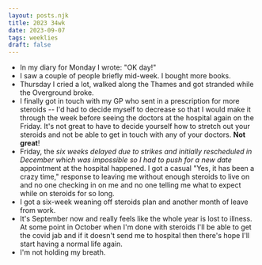 ```yaml
---
layout: posts.njk
title: 2023 34wk
date: 2023-09-07
tags: weeklies
draft: false
---
```


- In my diary for Monday I wrote: "OK day!" 
- I saw a couple of people briefly mid-week. I bought more books.
- Thursday I cried a lot, walked along the Thames and got stranded while the Overground broke.
- I finally got in touch with my GP who sent in a prescription for more steroids -- I'd had to decide myself to decrease so that I would make it through the week before seeing the doctors at the hospital again on the Friday. It's not great to have to decide yourself how to stretch out your steroids and not be able to get in touch with any of your doctors. **Not great**!
- Friday, the _six weeks delayed due to strikes and initially rescheduled in December which was impossible so I had to push for a new date_ appointment at the hospital happened. I got a casual "Yes, it has been a crazy time," response to leaving me without enough steroids to live on and no one checking in on me and no one telling me what to expect while on steroids for so long. 
- I got a six-week weaning off steroids plan and another month of leave from work. 
- It's September now and really feels like the whole year is lost to illness. At some point in October when I'm done with steroids I'll be able to get the covid jab and if it doesn't send me to hospital then there's hope I'll start having a normal life again. 
- I'm not holding my breath. 
